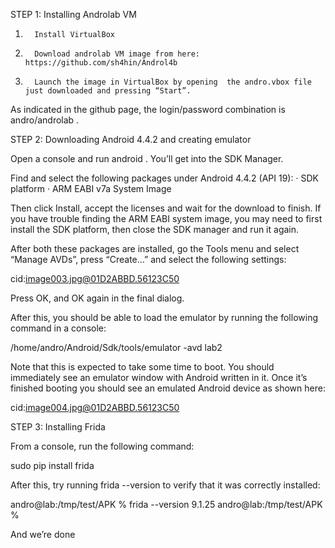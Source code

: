 STEP 1: Installing Androlab VM
 
1.       Install VirtualBox
2.       Download androlab VM image from here: https://github.com/sh4hin/Androl4b
3.       Launch the image in VirtualBox by opening  the andro.vbox file just downloaded and pressing “Start”.
 
As indicated in the github page, the login/password combination is andro/androlab .
 
STEP 2: Downloading Android 4.4.2 and creating emulator
 
Open a console and run android . You’ll get into the SDK Manager.
 
Find and select the following packages under Android 4.4.2 (API 19):
·         SDK platform
·         ARM EABI v7a System Image
 
Then click Install, accept the licenses and wait for the download to finish. If you have trouble finding the ARM EABI system image, you may need to first install the SDK platform, then close the SDK manager and run it again.
 
After both these packages are installed, go the Tools menu and select “Manage AVDs”, press “Create…” and select the following settings:
 
cid:image003.jpg@01D2ABBD.56123C50
 
Press OK, and OK again in the final dialog.
 
After this, you should be able to load the emulator by running the following command in a console:
 
/home/andro/Android/Sdk/tools/emulator -avd lab2
 
Note that this is expected to take some time to boot. You should immediately see an emulator window with Android written in it. Once it’s finished booting you should see an emulated Android device as shown here:
 
cid:image004.jpg@01D2ABBD.56123C50
 
STEP 3: Installing Frida
 
From a console, run the following command:
 
sudo pip install frida
 
After this, try running frida --version to verify that it was correctly installed:
 
andro@lab:/tmp/test/APK % frida --version
9.1.25
andro@lab:/tmp/test/APK %
 
And we’re done
